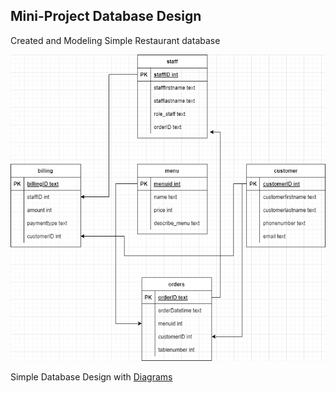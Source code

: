 ## Mini-Project Database Design
Created and Modeling Simple Restaurant database 

![img](Restaurant_database.png)
<p>Simple Database Design with <a href="https://www.diagrams.net">Diagrams</a></p> 


